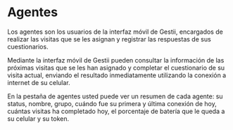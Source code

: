 # Agentes

Los agentes son los usuarios de la interfaz móvil de Gestii, encargados de realizar
las visitas que se les asignan y registrar las respuestas de sus cuestionarios.

Mediante la interfaz móvil de Gestii pueden consultar la información de las próximas
visitas que se les han asignado y completar el cuestionario de su visita actual,
enviando el resultado inmediatamente utilizando la conexión a internet de su celular.

En la pestaña de agentes usted puede ver un resumen de cada agente: su status, nombre,
grupo, cuándo fue su primera y última conexión de hoy, cuántas visitas ha completado hoy,
el porcentaje de batería que le queda a su celular y su token.
